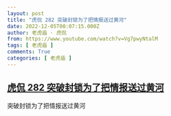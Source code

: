 ```yaml
---
layout: post
title: "虎侃 282 突破封锁为了把情报送过黄河"
date: 2022-12-05T00:07:15.000Z
author: 老虎庙 · 虎侃
from: https://www.youtube.com/watch?v=Vg7pwyNtalM
tags: [ 老虎庙 ]
comments: True
categories: [ 老虎庙 ]
---
```

<!--1670198835000-->
[虎侃 282 突破封锁为了把情报送过黄河](https://www.youtube.com/watch?v=Vg7pwyNtalM)
------

<div>
突破封锁为了把情报送过黄河
</div>
